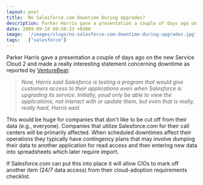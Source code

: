 ```yaml
---
layout: post
title:  No Salesforce.com Downtime During Upgrades?
description: Parker Harris gave a presentation a couple of days ago on the new Service Cloud 2 and made a really interesting statement concerning downtime as reported by  VentureBeat  -  Now, Harris said Salesforce is testing a program that would give customers access to their applications even when Salesforce is upgrading its service. Initially, youd only be able to view the applications, not interact with or update them, but even that is really, really hard, Harris said. This would be huge for companies t
date: 2009-09-10 09:58:23 +0300
image:  '/images/slugs/no-salesforce-com-downtime-during-upgrades.jpg'
tags:   ["salesforce"]
---
```

<p>Parker Harris gave a presentation a couple of days ago on the new Service Cloud 2 and made a really interesting statement concerning downtime as reported by <a href="http://venturebeat.com/2009/09/09/salesforcecom-co-founder-no-more-scheduled-downtime/" target="_blank">VentureBeat</a>:</p>
<blockquote><em>Now, Harris said Salesforce is testing a program that would give customers access to their applications even when Salesforce is upgrading its service. Initially, youd only be able to view the applications, not interact with or update them, but even that is really, really hard, Harris said.</em></blockquote>
This would be huge for companies that don't like to be cut off from their data (e.g., everyone). Companies that utilize Salesforce.com for their call centers will be primarily affected. When scheduled downtimes affect their operations they typically have contingency plans that may involve dumping their data to another application for read access and then entering new data into spreadsheets which later require import.
<p>If Salesforce.com can put this into place it will allow CIOs to mark off another item (24/7 data access) from their cloud-adoption requirements checklist.</p>

